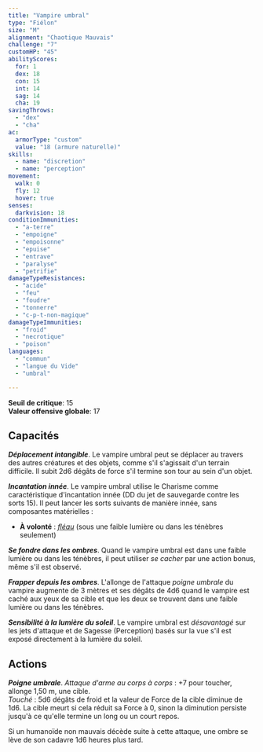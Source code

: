 ```yaml
---
title: "Vampire umbral"
type: "Fiélon"
size: "M"
alignment: "Chaotique Mauvais"
challenge: "7"
customHP: "45"
abilityScores:
  for: 1
  dex: 18
  con: 15
  int: 14
  sag: 14
  cha: 19
savingThrows:
  - "dex"
  - "cha"
ac:
  armorType: "custom"
  value: "18 (armure naturelle)"
skills:
  - name: "discretion"
  - name: "perception"
movement:
  walk: 0
  fly: 12
  hover: true
senses:
  darkvision: 18
conditionImmunities:
  - "a-terre"
  - "empoigne"
  - "empoisonne"
  - "epuise"
  - "entrave"
  - "paralyse"
  - "petrifie"
damageTypeResistances:
  - "acide"
  - "feu"
  - "foudre"
  - "tonnerre"
  - "c-p-t-non-magique"
damageTypeImmunities:
  - "froid"
  - "necrotique"
  - "poison"
languages:
  - "commun"
  - "langue du Vide"
  - "umbral"

---
```

**Seuil de critique**: 15             
**Valeur offensive globale**: 17       
## Capacités
_**Déplacement intangible**_. Le vampire umbral peut se déplacer au travers des autres créatures et des objets, comme s'il s'agissait d'un terrain difficile. Il subit 2d6 dégâts de force s'il termine son tour au sein d'un objet.

_**Incantation innée**_. Le vampire umbral utilise le Charisme comme caractéristique d'incantation innée (DD du jet de sauvegarde contre les sorts 15). Il peut lancer les sorts suivants de manière innée, sans composantes matérielles :
* **À volonté** : [_fléau_](/grimoire/fleau/) (sous une faible lumière ou dans les ténèbres seulement)

_**Se fondre dans les ombres**_. Quand le vampire umbral est dans une faible lumière ou dans les ténèbres, il peut utiliser _se cacher_ par une action bonus, même s'il est observé.

_**Frapper depuis les ombres**_. L'allonge de l'attaque _poigne umbrale_ du vampire augmente de 3 mètres et ses dégâts de 4d6 quand le vampire est caché aux yeux de sa cible et que les deux se trouvent dans une faible lumière ou dans les ténèbres.

_**Sensibilité à la lumière du soleil**_. Le vampire umbral est _désavantagé_ sur les jets d'attaque et de Sagesse (Perception) basés sur la vue s'il est exposé directement à la lumière du soleil.

## Actions
_**Poigne umbrale**_. _Attaque d'arme au corps à corps_ : +7 pour toucher, allonge 1,50 m, une cible.  
_Touché_ : 5d6 dégâts de froid et la valeur de Force de la cible diminue de 1d6. La cible meurt si cela réduit sa Force à 0, sinon la diminution persiste jusqu'à ce qu'elle termine un long ou un court repos.

Si un humanoïde non mauvais décède suite à cette attaque, une ombre se lève de son cadavre 1d6 heures plus tard.
